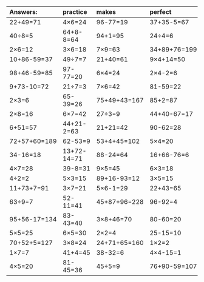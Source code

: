 | Answers: | practice | makes | perfect | ! |
| :--- | :--- | :--- | :--- | :--- |
| 22+49=71 | 4×6=24 | 96-77=19 | 37+35-5=67 | 3×3=9 | 
| 40÷8=5 | 64+8-8=64 | 94+1=95 | 24÷4=6 | 92+7=99 | 
| 2×6=12 | 3×6=18 | 7×9=63 | 34+89+76=199 | 49-3=46 | 
| 10+86-59=37 | 49÷7=7 | 21+40=61 | 9×4+14=50 | 6×6=36 | 
| 98+46-59=85 | 97-77=20 | 6×4=24 | 2×4-2=6 | 8×6=48 | 
| 9+73-10=72 | 21÷7=3 | 7×6=42 | 81-59=22 | 4×4=16 | 
| 2×3=6 | 65-39=26 | 75+49+43=167 | 85+2=87 | 90-81=9 | 
| 2×8=16 | 6×7=42 | 27÷3=9 | 44+40-67=17 | 5×2=10 | 
| 6+51=57 | 44+21-2=63 | 21+21=42 | 90-62=28 | 72+29-65=36 | 
| 72+57+60=189 | 62-53=9 | 53+4+45=102 | 5×4=20 | 35÷7=5 | 
| 34-16=18 | 13+72-14=71 | 88-24=64 | 16+66-76=6 | 59-10=49 | 
| 4×7=28 | 39-8=31 | 9×5=45 | 6×3=18 | 3×4=12 | 
| 4÷2=2 | 5×3=15 | 89+16-93=12 | 3×5=15 | 20+66=86 | 
| 11+73+7=91 | 3×7=21 | 5×6-1=29 | 22+43=65 | 5×8+30=70 | 
| 63÷9=7 | 52-11=41 | 45+87+96=228 | 96-92=4 | 20+35=55 | 
| 95+56-17=134 | 83-43=40 | 3×8+46=70 | 80-60=20 | 9×6=54 | 
| 5×5=25 | 6×5=30 | 2×2=4 | 25-15=10 | 4×8=32 | 
| 70+52+5=127 | 3×8=24 | 24+71+65=160 | 1×2=2 | 54-53=1 | 
| 1×7=7 | 41+4=45 | 38-32=6 | 4×4-15=1 | 35+19=54 | 
| 4×5=20 | 81-45=36 | 45÷5=9 | 76+90-59=107 | 6×2=12 | 
